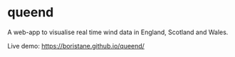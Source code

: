 # queend
A web-app to visualise real time wind data in England, Scotland and Wales.

Live demo: https://boristane.github.io/queend/
